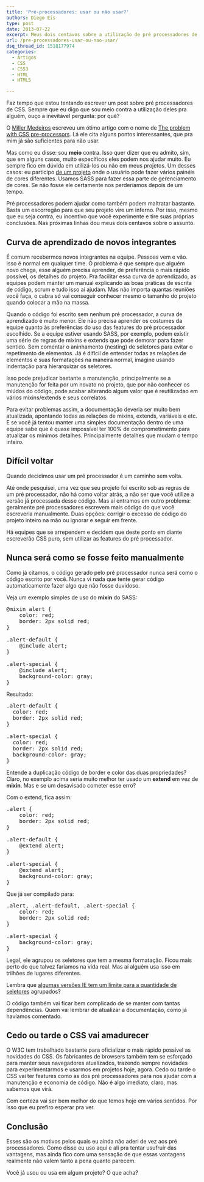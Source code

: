 ```yaml
---
title: 'Pré-processadores: usar ou não usar?'
authors: Diego Eis
type: post
date: 2013-07-22
excerpt: Meus dois centavos sobre a utilização de pré processadores de CSS.
url: /pre-processadores-usar-ou-nao-usar/
dsq_thread_id: 1518177974
categories:
  - Artigos
  - CSS
  - CSS3
  - HTML
  - HTML5

---
```

Faz tempo que estou tentando escrever um post sobre pré processadores de CSS. Sempre que eu digo que sou meio contra a utilização deles pra alguém, ouço a inevitável pergunta: por quê?

O [Miller Medeiros][1] escreveu um ótimo artigo com o nome de [The problem with CSS pre-processors][2]. Lá ele cita alguns pontos interessantes, que pra mim já são suficientes para não usar.

Mas como eu disse: sou **meio** contra. Isso quer dizer que eu admito, sim, que em alguns casos, muito específicos eles podem nos ajudar muito. Eu sempre fico em dúvida em utilizá-los ou não em meus projetos. Um desses casos: eu participo [de um projeto][3] onde o usuário pode fazer vários painéis de cores diferentes. Usamos SASS para fazer essa parte de gerenciamento de cores. Se não fosse ele certamente nos perderíamos depois de um tempo.

Pré processadores podem ajudar como também podem maltratar bastante. Basta um escorregão para que seu projeto vire um inferno. Por isso, mesmo que eu seja contra, eu incentivo que você experimente e tire suas próprias conclusões. Nas próximas linhas dou meus dois centavos sobre o assunto.

## Curva de aprendizado de novos integrantes

É comum recebermos novos integrantes na equipe. Pessoas vem e vão. Isso é normal em qualquer time. O problema é que sempre que alguém novo chega, esse alguém precisa aprender, de preferência o mais rápido possível, os detalhes do projeto. Pra facilitar essa curva de aprendizado, as equipes podem manter um manual explicando as boas práticas de escrita de código, scrum e tudo isso aí ajudam. Mas não importa quantas reuniões você faça, o cabra só vai conseguir conhecer mesmo o tamanho do projeto quando colocar a mão na massa.

Quando o código foi escrito sem nenhum pré processador, a curva de aprendizado é muito menor. Ele não precisa aprender os costumes da equipe quanto às preferências do uso das features do pré processador escolhido. Se a equipe estiver usando SASS, por exemplo, podem existir uma série de regras de mixins e extends que pode demorar para fazer sentido. Sem comentar o aninhamento (nesting) de seletores para evitar o repetimento de elementos. Já é difícil de entender todas as relações de elementos e suas formatações na maneira normal, imagine usando indentação para hierarquizar os seletores.

Isso pode prejudicar bastante a manutenção, principalmente se a manutenção for feita por um novato no projeto, que por não conhecer os miúdos do código, pode acabar alterando algum valor que é reutilizadao em vários mixins/extends e seus correlatos.

Para evitar problemas assim, a documentação deveria ser muito bem atualizada, apontando todas as relações de mixins, extends, variáveis e etc. E se você já tentou manter uma simples documentação dentro de uma equipe sabe que é quase impossível ter 100% de comprometimento para atualizar os mínimos detalhes. Principalmente detalhes que mudam o tempo inteiro.

## Difícil voltar

Quando decidimos usar um pré processador é um caminho sem volta.

Até onde pesquisei, uma vez que seu projeto foi escrito sob as regras de um pré processador, não há como voltar atrás, a não ser que você utilize a versão já processada desse código. Mas aí entramos em outro problema: geralmente pré processadores escrevem mais código do que você escreveria manualmente. Duas opções: corrigir o excesso de código do projeto inteiro na mão ou ignorar e seguir em frente.

Há equipes que se arrependem e decidem que deste ponto em diante escreverão CSS puro, sem utilizar as features do pré processador.

## Nunca será como se fosse feito manualmente

Como já citamos, o código gerado pelo pré processador nunca será como o código escrito por você. Nunca vi nada que tente gerar código automaticamente fazer algo que não fosse duvidoso.

Veja um exemplo simples de uso do **mixin** do SASS:

<pre class="lang-sass">@mixin alert {
    color: red;
    border: 2px solid red;
}

.alert-default {
    @include alert;
}

.alert-special {
    @include alert;
    background-color: gray;
}
</pre>

Resultado:

<pre class="lang-css">.alert-default {
  color: red;
  border: 2px solid red;
}

.alert-special {
  color: red;
  border: 2px solid red;
  background-color: gray;
}
</pre>

Entende a duplicação código de border e color das duas propriedades? Claro, no exemplo acima seria muito melhor ter usado um **extend** em vez de **mixin**. Mas e se um desavisado cometer esse erro?

Com o extend, fica assim:

<pre class="lang-sass">.alert {
    color: red;
    border: 2px solid red;
}

.alert-default {
    @extend alert;
}

.alert-special {
    @extend alert;
    background-color: gray;
}
</pre>

Que já ser compilado para:

<pre class="lang-css">.alert, .alert-default, .alert-special {
    color: red;
    border: 2px solid red;
}

.alert-special {
    background-color: gray;
}
</pre>

Legal, ele agrupou os seletores que tem a mesma formatação. Ficou mais perto do que talvez faríamos na vida real. Mas aí alguém usa isso em trilhões de lugares diferentes.
  
Lembra que [algumas versões IE tem um limite para a quantidade de seletores][4] agrupados?
  
O código também vai ficar bem complicado de se manter com tantas dependências. Quem vai lembrar de atualizar a documentação, como já havíamos comentado.

## Cedo ou tarde o CSS vai amadurecer

O W3C tem trabalhado bastante para oficializar o mais rápido possível as novidades do CSS. Os fabricantes de browsers também tem se esforçado para manter seus navegadores atualizados, trazendo sempre novidades para experimentarmos e usarmos em projetos hoje, agora. Cedo ou tarde o CSS vai ter features como as dos pré processadores para nos ajudar com a manutenção e economia de código. Não é algo imediato, claro, mas sabemos que virá.

Com certeza vai ser bem melhor do que temos hoje em vários sentidos. Por isso que eu prefiro esperar pra ver.

## Conclusão

Esses são os motivos pelos quais eu ainda não aderi de vez aos pré processadores. Como disse eu uso aqui e ali pra tentar usufruir das vantagens, mas ainda fico com uma sensação de que essas vantagens realmente não valem tanto a pena quanto parecem.

Você já usou ou usa em algum projeto? O que acha?

 [1]: https://blog.millermedeiros.com/about/
 [2]: https://blog.millermedeiros.com/the-problem-with-css-pre-processors/
 [3]: https://github.com/locaweb/locawebstyle/
 [4]: https://www.google.com.br/search?q=ie+limit+css+selectors&ie=UTF-8&oe=UTF-8&hl=en